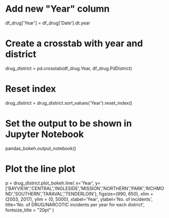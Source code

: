 # Add new "Year" column
df_drug['Year'] = df_drug['Date'].dt.year

# Create a crosstab with year and district
drug_district = pd.crosstab(df_drug.Year, df_drug.PdDistrict)

# Reset index
drug_district = drug_district.sort_values('Year').reset_index()

# Set the output to be shown in Jupyter Notebook
pandas_bokeh.output_notebook()

# Plot the line plot
p = drug_district.plot_bokeh.line(
    x='Year',
    y=['BAYVIEW','CENTRAL','INGLESIDE','MISSION','NORTHERN','PARK','RICHMOND','SOUTHERN','TARAVAL','TENDERLOIN'],
    figsize=(990, 650),
    xlim = (2003, 2017),
    ylim = (0, 5000),
    xlabel='Year',
    ylabel='No. of incidents',
    title='No. of DRUG/NARCOTIC incidents per year for each district',
    fontsize_title = "20pt"
)